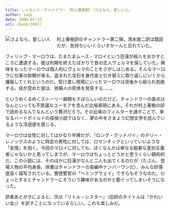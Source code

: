 ```yaml
---
title: レイモンド・チャンドラー（村上春樹訳）『さよなら、愛しい人』
author: sugi
date: 2009-05-12
url: /book/2007/
---
```

<a href="http://www.amazon.co.jp/exec/obidos/ASIN/4152090235/chezsugi-22/ref=nosim/" name="amazletlink" target="_blank"><img src="http://i2.wp.com/ecx.images-amazon.com/images/I/51iSsoWE6yL._SL160_.jpg?w=660" alt="さよなら、愛しい人" class="alignleft" style="float: left; margin: 0 20px 20px 0;" data-recalc-dims="1" /></a>

村上春樹訳のチャンドラー第二弾。清水俊二訳は既読だが、気持ちいいくらいすかーんと忘れていた。

フィリップ・マーロウは、たまたまムース・マロイという巨漢が殺人をおかすところに遭遇する。彼は刑期を終えたばかりで昔の恋人ヴェルマを探していた。興味をもったマーロウは個人的にヴェルマのことをさがしはじめる。そんなマーロウに仕事の依頼が来る。盗まれた宝石を身代金と引き替えに取り返しにいくから護衛してくれというのだ。受け渡し現場にいったマーロウは背後から殴られ気絶する。目が覚めた彼は、依頼人の死体を発見する......。

というめくるめくストーリー展開もすばらしいのだけど、チャンドラーの美点はなんといっても不思議なユーモアを含んだ比喩表現にある。それが村上春樹の訳で読めるなんてなんという贅沢だろう。その比喩のフィルターを通すことで、単なるハードボイルドの探偵小説ではなく、夢の中をさまよう幻想文学を読んでいるような浮遊感を感じる。

マーロウは女性に対してはかなり辛辣だが、『ロング・グッドバイ』のテリー・レノックスのように特定の男性に対しては、ロマンチックといっていいような「友情」を抱く。今回のマロイに対しても、ぼくなんかは単なる粗暴な差別主義者じゃないかと思ってしまうが、マーロウはちょっとどうかと思うくらい親和的だ。この小説には、そのほかに巨漢がなんと二人も出てくるのだが（たぶん、登場人物の平均身長、体重はチャンドラーの長編中ナンバーワンだ）、みんな好感度高く描写されている。悪徳警官の「ヘミングウェイ」ですらもそうなのだ。ひょっとするとチャンドラーにそういう趣味があるのかと勘ぐってしまいそうになった。

訳者あとがきによると、次は『リトル・シスター』（旧訳のタイトルは『かわいい女』）を訳すことになっているらしい。これも楽しみだ。

